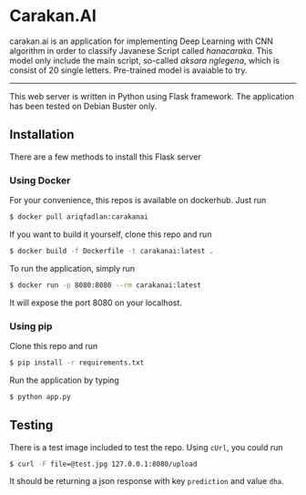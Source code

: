 # Carakan.AI 
carakan.ai is an application for implementing Deep Learning with CNN
algorithm in order to classify Javanese Script called _hanacaraka._
This model only include the main script, so-called _aksara nglegena_,
which is consist of 20 single letters. Pre-trained model is avaiable
to try.

---

This web server is written in Python using Flask framework. The application
has been tested on Debian Buster only.

## Installation
There are a few methods to install this Flask server

### Using Docker
For your convenience, this repos is available on dockerhub. Just run
```bash
$ docker pull ariqfadlan:carakanai
```

If you want to build it yourself, clone this repo and run
```bash
$ docker build -f Dockerfile -t carakanai:latest .
```

To run the application, simply run
```bash
$ docker run -p 8080:8080 --rm carakanai:latest
```

It will expose the port 8080 on your localhost.

### Using pip
Clone this repo and run
```bash
$ pip install -r requirements.txt
```

Run the application by typing
```bash
$ python app.py
```

## Testing
There is a test image included to test the repo. Using `cUrl`, you could
run
```bash
$ curl -F file=@test.jpg 127.0.0.1:8080/upload
```
It should be returning a json response with key `prediction` and value `dha`.
